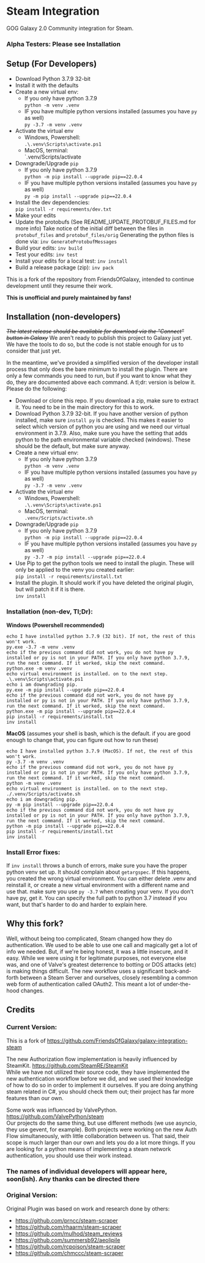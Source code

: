 # Steam Integration

GOG Galaxy 2.0 Community integration for Steam.

### Alpha Testers: Please see Installation

## Setup (For Developers)
* Download Python 3.7.9 32-bit
* Install it with the defaults
* Create a new virtual env:
    - If you only have python 3.7.9<br/>
    `python -m venv .venv`
    - IF you have multiple python versions installed (assumes you have `py` as well)<br/>
    `py -3.7 -m venv .venv`
* Activate the virtual env 
  - Windows, Powershell:<br/>
  `.\.venv\Scripts\activate.ps1`
  - MacOS, terminal:<br/>
  `.venv/Scripts/activate
* Downgrade/Upgrade `pip`<br/>
    - If you only have python 3.7.9<br/>
    `python -m pip install --upgrade pip==22.0.4`
    - IF you have multiple python versions installed (assumes you have `py` as well)<br/>
    `py -m pip install --upgrade pip==22.0.4`
* Install the dev dependencies:<br/>
  `pip install -r requirements/dev.txt`
* Make your edits
* Update the protobufs (See README_UPDATE_PROTOBUF_FILES.md for more info)
  Take notice of the initial diff between the files in `protobuf_files` and `protobuf_files/orig`
  Generating the python files is done via:
  `inv GenerateProtobufMessages`
* Build your edits:
  `inv build`
* Test your edits:
  `inv test`
* Install your edits for a local test:
  `inv install`
* Build a release package (zip):
  `inv pack`

This is a fork of the repository from FriendsOfGalaxy, intended to continue development until they resume their work.

**This is unofficial and purely maintained by fans!**

## Installation (non-developers)

*~~The latest release should be available for download via the "Connect" button in Galaxy~~*
We aren't ready to publish this project to Galaxy just yet. We have the tools to do so, but the code is not stable enough for us to consider that just yet. 

In the meantime, we've provided a simplified version of the developer install process that only does the bare minimum to install the plugin. There are only a few commands you need to run, but if you want to know what they do, they are documented above each command. A tl;dr: version is below it. Please do the following:
* Download or clone this repo. If you download a zip, make sure to extract it. You need to be in the main directory for this to work. 
* Download Python 3.7.9 32-bit. If you have another version of python installed, make sure `install py` is checked. This makes it easier to select which version of python you are using and we need our virtual environment in 3.7.9. Also, make sure you have the setting that adds python to the path environmental variable checked (windows). These should be the default, but make sure anyway.
* Create a new virtual env:
    - If you only have python 3.7.9<br/>
    `python -m venv .venv`
    - IF you have multiple python versions installed (assumes you have `py` as well)<br/>
    `py -3.7 -m venv .venv`
* Activate the virtual env 
  - Windows, Powershell:<br/>
  `.\.venv\Scripts\activate.ps1`
  - MacOS, terminal:<br/>
  `.venv/Scripts/activate.sh`
* Downgrade/Upgrade `pip`<br/>
    - If you only have python 3.7.9<br/>
    `python -m pip install --upgrade pip==22.0.4`
    - IF you have multiple python versions installed (assumes you have `py` as well)<br/>
    `py -3.7 -m pip install --upgrade pip==22.0.4`
* Use Pip to get the python tools we need to install the plugin. These will only be applied to the venv you created earlier:<br/>
  `pip install -r requirements/install.txt`
* Install the plugin. It should work if you have deleted the original plugin, but will patch it if it is there.<br/>
  `inv install`

### Installation (non-dev, Tl;Dr):

<b>Windows (Powershell recommended)</b>
```
echo I have installed python 3.7.9 (32 bit). If not, the rest of this won't work.
py.exe -3.7 -m venv .venv
echo if the previous command did not work, you do not have py installed or py is not in your PATH. If you only have python 3.7.9, run the next command. If it worked, skip the next command.
python.exe -m venv .venv
echo virtual environment is installed. on to the next step.
.\.venv\Scripts\activate.ps1
echo i am downgrading pip.
py.exe -m pip install --upgrade pip==22.0.4
echo if the previous command did not work, you do not have py installed or py is not in your PATH. If you only have python 3.7.9, run the next command. If it worked, skip the next command.
python.exe -m pip install --upgrade pip==22.0.4
pip install -r requirements/install.txt
inv install
```

<b>MacOS</b> (assumes your shell is bash, which is the default. if you are good enough to change that, you can figure out how to run these)
```
echo I have installed python 3.7.9 (MacOS). If not, the rest of this won't work.
py -3.7 -m venv .venv
echo if the previous command did not work, you do not have py installed or py is not in your PATH. If you only have python 3.7.9, run the next command. If it worked, skip the next command.
python -m venv .venv
echo virtual environment is installed. on to the next step.
./.venv/Scripts/activate.sh
echo i am downgrading pip.
py -m pip install --upgrade pip==22.0.4
echo if the previous command did not work, you do not have py installed or py is not in your PATH. If you only have python 3.7.9, run the next command. If it worked, skip the next command.
python -m pip install --upgrade pip==22.0.4
pip install -r requirements/install.txt
inv install
```

### Install Error fixes:
If `inv install` throws a bunch of errors, make sure you have the proper python venv set up. It should complain about `getargspec`. If this happens, you created the wrong virtual environment. You can either delete .venv and reinstall it, or create a new virtual environment with a different name and use that. make sure you use `py -3.7` when creating your venv. If you don't have py, get it. You can specify the full path to python 3.7 instead if you want, but that's harder to do and harder to explain here. 

## Why this fork?

Well, without being too complicated, Steam changed how they do authentication. We used to be able to use one call and magically get a lot of info we needed. But, if we're being honest, it was a little insecure, and it easy. While we were using it for legitimate purposes, not everyone else was, and one of Valve's greatest deterrence to botting or DOS attacks (etc) is making things difficult. The new workflow uses a significant back-and-forth between a Steam Server and ourselves, closely resembling a common web form of authentication called OAuth2. This meant a lot of under-the-hood changes. 

## Credits

### Current Version:
This is a fork of https://github.com/FriendsOfGalaxy/galaxy-integration-steam

The new Authorization flow implementation is heavily influenced by SteamKit. https://github.com/SteamRE/SteamKit<br/>
While we have not utilized their source code, they have implemented the new authentication workflow before we did, and we used their knowledge of how to do so in order to implement it ourselves. If you are doing anything steam related in C#, you should check them out; their project has far more features than our own.

Some work was influenced by ValvePython. https://github.com/ValvePython/steam<br/>
Our projects do the same thing, but use different methods (we use asyncio, they use gevent, for example). Both projects were working on the new Auth Flow simultaneously, with little collaboration between us. That said, their scope is much larger than our own and lets you do a lot more things. If you are looking for a python means of implementing a steam network authentication, you should use their work instead.

### The names of individual developers will appear here, soon(ish). Any thanks can be directed there

### Original Version:

Original Plugin was based on work and research done by others:
* https://github.com/prncc/steam-scraper
* https://github.com/rhaarm/steam-scraper
* https://github.com/mulhod/steam_reviews
* https://github.com/summersb92/aeolipile
* https://github.com/rcpoison/steam-scraper
* https://github.com/chmccc/steam-scraper
